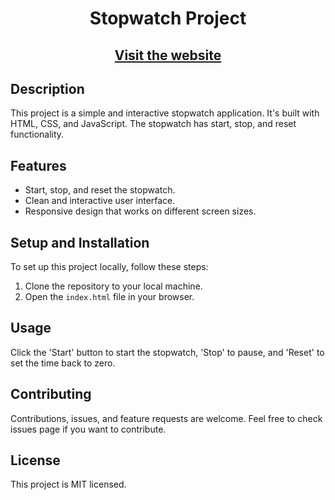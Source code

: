 <h1 align="center">Stopwatch Project
</h1>
<h2 align="center">
  <a href="https://neel-07.github.io/Stopwatch/">Visit the website </a>
</h2>


## Description

This project is a simple and interactive stopwatch application. It's built with HTML, CSS, and JavaScript. The stopwatch has start, stop, and reset functionality.

## Features

- Start, stop, and reset the stopwatch.
- Clean and interactive user interface.
- Responsive design that works on different screen sizes.

## Setup and Installation

To set up this project locally, follow these steps:

1. Clone the repository to your local machine.
2. Open the `index.html` file in your browser.

## Usage

Click the 'Start' button to start the stopwatch, 'Stop' to pause, and 'Reset' to set the time back to zero.

## Contributing

Contributions, issues, and feature requests are welcome. Feel free to check issues page if you want to contribute.

## License

This project is MIT licensed.


